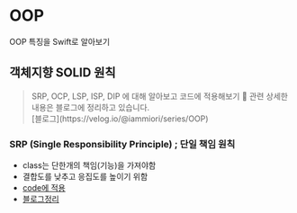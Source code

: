 # OOP
OOP 특징을 Swift로 알아보기

## 객체지향 SOLID 원칙
<Blockquote>
SRP, OCP, LSP, ISP, DIP 에 대해 알아보고 코드에 적용해보기
📝 관련 상세한 내용은 블로그에 정리하고 있습니다. <br>
[블로그](https://velog.io/@iammiori/series/OOP)
</Blockquote>

### SRP (Single Responsibility Principle) ; 단일 책임 원칙
- class는 단한개의 책임(기능)을 가져야함
- 결합도를 낮추고 응집도를 높이기 위함
- [code에 적용](SOLID.playground/Pages/SRP.xcplaygroundpage/Contents.swift)
- [블로그정리](https://velog.io/@iammiori/SOLID-SRP)

